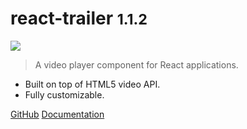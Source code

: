 # react-trailer <small>1.1.2</small>

[![](https://img.shields.io/npm/v/react-trailer.svg)](https://www.npmjs.com/package/react-trailer)

> A video player component for React applications.

- Built on top of HTML5 video API.
- Fully customizable.

[GitHub](https://github.com/Naimikan/react-trailer/)
[Documentation](#react-trailer)